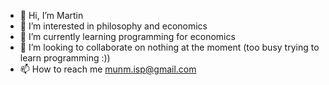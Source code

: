 - 👋 Hi, I’m Martin
- 👀 I’m interested in philosophy and economics
- 🌱 I’m currently learning programming for economics
- 💞️ I’m looking to collaborate on nothing at the moment (too busy trying to learn programming :))
- 📫 How to reach me munm.isp@gmail.com

<!---
mm4958/mm4958 is a ✨ special ✨ repository because its `README.md` (this file) appears on your GitHub profile.
You can click the Preview link to take a look at your changes.
--->
